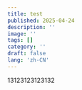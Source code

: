 ```yaml
---
title: test
published: 2025-04-24
description: ''
image: ''
tags: []
category: ''
draft: false 
lang: 'zh-CN'
---
```

13123123123132
